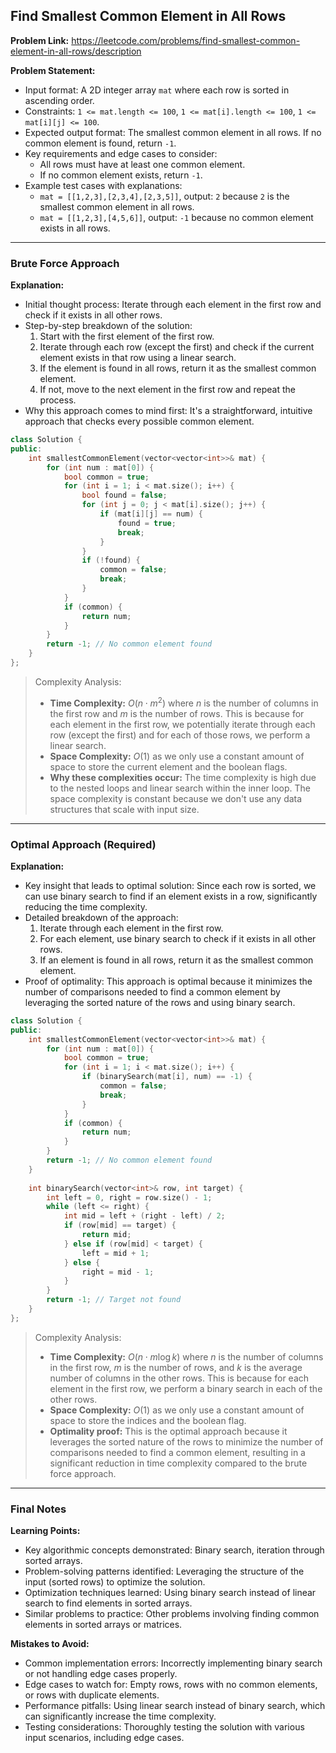 ## Find Smallest Common Element in All Rows
**Problem Link:** https://leetcode.com/problems/find-smallest-common-element-in-all-rows/description

**Problem Statement:**
- Input format: A 2D integer array `mat` where each row is sorted in ascending order.
- Constraints: `1 <= mat.length <= 100`, `1 <= mat[i].length <= 100`, `1 <= mat[i][j] <= 100`.
- Expected output format: The smallest common element in all rows. If no common element is found, return `-1`.
- Key requirements and edge cases to consider: 
  - All rows must have at least one common element.
  - If no common element exists, return `-1`.
- Example test cases with explanations:
  - `mat = [[1,2,3],[2,3,4],[2,3,5]]`, output: `2` because `2` is the smallest common element in all rows.
  - `mat = [[1,2,3],[4,5,6]]`, output: `-1` because no common element exists in all rows.

---

### Brute Force Approach
**Explanation:**
- Initial thought process: Iterate through each element in the first row and check if it exists in all other rows.
- Step-by-step breakdown of the solution:
  1. Start with the first element of the first row.
  2. Iterate through each row (except the first) and check if the current element exists in that row using a linear search.
  3. If the element is found in all rows, return it as the smallest common element.
  4. If not, move to the next element in the first row and repeat the process.
- Why this approach comes to mind first: It's a straightforward, intuitive approach that checks every possible common element.

```cpp
class Solution {
public:
    int smallestCommonElement(vector<vector<int>>& mat) {
        for (int num : mat[0]) {
            bool common = true;
            for (int i = 1; i < mat.size(); i++) {
                bool found = false;
                for (int j = 0; j < mat[i].size(); j++) {
                    if (mat[i][j] == num) {
                        found = true;
                        break;
                    }
                }
                if (!found) {
                    common = false;
                    break;
                }
            }
            if (common) {
                return num;
            }
        }
        return -1; // No common element found
    }
};
```

> Complexity Analysis:
> - **Time Complexity:** $O(n \cdot m^2)$ where $n$ is the number of columns in the first row and $m$ is the number of rows. This is because for each element in the first row, we potentially iterate through each row (except the first) and for each of those rows, we perform a linear search.
> - **Space Complexity:** $O(1)$ as we only use a constant amount of space to store the current element and the boolean flags.
> - **Why these complexities occur:** The time complexity is high due to the nested loops and linear search within the inner loop. The space complexity is constant because we don't use any data structures that scale with input size.

---

### Optimal Approach (Required)
**Explanation:**
- Key insight that leads to optimal solution: Since each row is sorted, we can use binary search to find if an element exists in a row, significantly reducing the time complexity.
- Detailed breakdown of the approach:
  1. Iterate through each element in the first row.
  2. For each element, use binary search to check if it exists in all other rows.
  3. If an element is found in all rows, return it as the smallest common element.
- Proof of optimality: This approach is optimal because it minimizes the number of comparisons needed to find a common element by leveraging the sorted nature of the rows and using binary search.

```cpp
class Solution {
public:
    int smallestCommonElement(vector<vector<int>>& mat) {
        for (int num : mat[0]) {
            bool common = true;
            for (int i = 1; i < mat.size(); i++) {
                if (binarySearch(mat[i], num) == -1) {
                    common = false;
                    break;
                }
            }
            if (common) {
                return num;
            }
        }
        return -1; // No common element found
    }
    
    int binarySearch(vector<int>& row, int target) {
        int left = 0, right = row.size() - 1;
        while (left <= right) {
            int mid = left + (right - left) / 2;
            if (row[mid] == target) {
                return mid;
            } else if (row[mid] < target) {
                left = mid + 1;
            } else {
                right = mid - 1;
            }
        }
        return -1; // Target not found
    }
};
```

> Complexity Analysis:
> - **Time Complexity:** $O(n \cdot m \log k)$ where $n$ is the number of columns in the first row, $m$ is the number of rows, and $k$ is the average number of columns in the other rows. This is because for each element in the first row, we perform a binary search in each of the other rows.
> - **Space Complexity:** $O(1)$ as we only use a constant amount of space to store the indices and the boolean flag.
> - **Optimality proof:** This is the optimal approach because it leverages the sorted nature of the rows to minimize the number of comparisons needed to find a common element, resulting in a significant reduction in time complexity compared to the brute force approach.

---

### Final Notes

**Learning Points:**
- Key algorithmic concepts demonstrated: Binary search, iteration through sorted arrays.
- Problem-solving patterns identified: Leveraging the structure of the input (sorted rows) to optimize the solution.
- Optimization techniques learned: Using binary search instead of linear search to find elements in sorted arrays.
- Similar problems to practice: Other problems involving finding common elements in sorted arrays or matrices.

**Mistakes to Avoid:**
- Common implementation errors: Incorrectly implementing binary search or not handling edge cases properly.
- Edge cases to watch for: Empty rows, rows with no common elements, or rows with duplicate elements.
- Performance pitfalls: Using linear search instead of binary search, which can significantly increase the time complexity.
- Testing considerations: Thoroughly testing the solution with various input scenarios, including edge cases.